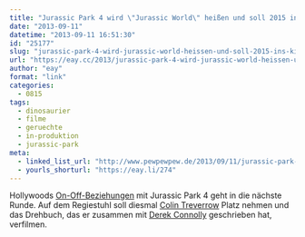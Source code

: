 ```yaml
---
title: "Jurassic Park 4 wird \"Jurassic World\" heißen und soll 2015 ins Kino kommen"
date: "2013-09-11"
datetime: "2013-09-11 16:51:30"
id: "25177"
slug: "jurassic-park-4-wird-jurassic-world-heissen-und-soll-2015-ins-kino-kommen"
url: "https://eay.cc/2013/jurassic-park-4-wird-jurassic-world-heissen-und-soll-2015-ins-kino-kommen/"
author: "eay"
format: "link"
categories:
  - 0815
tags:
  - dinosaurier
  - filme
  - geruechte
  - in-produktion
  - jurassic-park
meta:
  - linked_list_url: "http://www.pewpewpew.de/2013/09/11/jurassic-park-4-kommt-als-jurassic-world-2015-in-die-kinos/"
  - yourls_shorturl: "https://eay.li/274"
---
```


Hollywoods [On-Off-Beziehungen](//eay.cc/2013/es-ist-offiziell-jurassic-park-4-kommt-im-juni-2014/) mit Jurassic Park 4 geht in die nächste Runde. Auf dem Regiestuhl soll diesmal [Colin Treverrow](http://www.imdb.com/name/nm1119880/) Platz nehmen und das Drehbuch, das er zusammen mit [Derek Connolly](http://www.imdb.com/name/nm2081046/) geschrieben hat, verfilmen.
